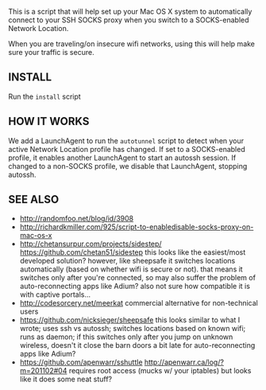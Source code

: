 This is a script that will help set up your Mac OS X system to automatically
connect to your SSH SOCKS proxy when you switch to a SOCKS-enabled Network
Location.

When you are traveling/on insecure wifi networks, using this will help make
sure your traffic is secure.

INSTALL
---
Run the `install` script


HOW IT WORKS
---
We add a LaunchAgent to run the `autotunnel` script to detect when your active
Network Location profile has changed.  If set to a SOCKS-enabled profile, it 
enables another LaunchAgent to start an autossh session.  If changed to a 
non-SOCKS profile, we disable that LaunchAgent, stopping autossh.


SEE ALSO
---
* http://randomfoo.net/blog/id/3908
* http://richardkmiller.com/925/script-to-enabledisable-socks-proxy-on-mac-os-x
* http://chetansurpur.com/projects/sidestep/
  https://github.com/chetan51/sidestep
  this looks like the easiest/most developed solution? however, like sheepsafe
  it switches locations automatically (based on whether wifi is secure or not).
  that means it switches only after you're connected, so may also suffer the
  problem of auto-reconnecting apps like Adium? also not sure how compatible it
  is with captive portals...
* http://codesorcery.net/meerkat 
  commercial alternative for non-technical users
* https://github.com/nicksieger/sheepsafe
  this looks similar to what I wrote; uses ssh vs autossh; switches locations 
  based on known wifi; runs as daemon; if this switches only after you jump on
  unknown wireless, doesn't it close the barn doors a bit late for 
  auto-reconnecting apps like Adium?
* https://github.com/apenwarr/sshuttle
  http://apenwarr.ca/log/?m=201102#04
  requires root access (mucks w/ your iptables) but looks like it does some
  neat stuff?
